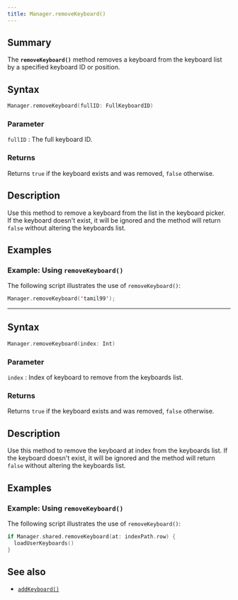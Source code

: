 ```yaml
---
title: Manager.removeKeyboard()
---
```


## Summary

The **`removeKeyboard()`** method removes a keyboard from the keyboard
list by a specified keyboard ID or position.

## Syntax

``` swift
Manager.removeKeyboard(fullID: FullKeyboardID)
```

### Parameter

`fullID`
:   The full keyboard ID.

### Returns

Returns `true` if the keyboard exists and was removed, `false`
otherwise.

## Description

Use this method to remove a keyboard from the list in the keyboard
picker. If the keyboard doesn't exist, it will be ignored and the method
will return `false` without altering the keyboards list.

## Examples

### Example: Using `removeKeyboard()`

The following script illustrates the use of `removeKeyboard()`:

``` swift
Manager.removeKeyboard('tamil99');
```

  

------------------------------------------------------------------------

## Syntax

``` swift
Manager.removeKeyboard(index: Int)
```

### Parameter

`index`
:   Index of keyboard to remove from the keyboards list.

### Returns

Returns `true` if the keyboard exists and was removed, `false`
otherwise.

## Description

Use this method to remove the keyboard at index from the keyboards list.
If the keyboard doesn't exist, it will be ignored and the method will
return `false` without altering the keyboards list.

## Examples

### Example: Using `removeKeyboard()`

The following script illustrates the use of `removeKeyboard()`:

``` swift
if Manager.shared.removeKeyboard(at: indexPath.row) {
  loadUserKeyboards()
}
```

## See also

-   [`addKeyboard()`](addKeyboard)
